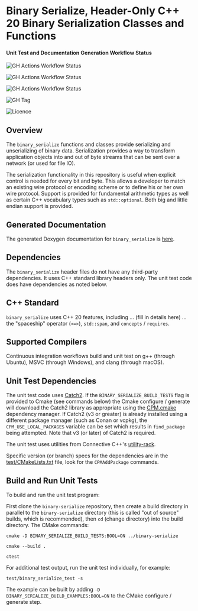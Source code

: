 # Binary Serialize, Header-Only C++ 20 Binary Serialization Classes and Functions

#### Unit Test and Documentation Generation Workflow Status

![GH Actions Workflow Status](https://img.shields.io/github/actions/workflow/status/connectivecpp/binary-serialize/build_run_unit_test_cmake.yml?branch=main&label=GH%20Actions%20build,%20unit%20tests%20on%20main)

![GH Actions Workflow Status](https://img.shields.io/github/actions/workflow/status/connectivecpp/binary-serialize/build_run_unit_test_cmake.yml?branch=develop&label=GH%20Actions%20build,%20unit%20tests%20on%20develop)

![GH Actions Workflow Status](https://img.shields.io/github/actions/workflow/status/connectivecpp/binary-serialize/gen_docs.yml?branch=main&label=GH%20Actions%20generate%20docs)

![GH Tag](https://img.shields.io/github/v/tag/connectivecpp/binary-serialize?label=GH%20tag)

![Licence](https://img.shields.io/badge/License-Boost%201.0-blue)

## Overview

The `binary_serialize` functions and classes provide serializing and unserializing of binary data. Serialization provides a way to transform application objects into and out of byte streams that can be sent over a network (or used for file IO).

The serialization functionality in this repository is useful when explicit control is needed for every bit and byte. This allows a developer to match an existing wire protocol or encoding scheme or to define his or her own wire protocol. Support is provided for fundamental arithmetic types as well as certain C++ vocabulary types such as `std::optional`. Both big and little endian support is provided.

## Generated Documentation

The generated Doxygen documentation for `binary_serialize` is [here](https://connectivecpp.github.io/binary-serialize/).

## Dependencies

The `binary_serialize` header files do not have any third-party dependencies. It uses C++ standard library headers only. The unit test code does have dependencies as noted below.

## C++ Standard

`binary_serialize`  uses C++ 20 features, including  ... (fill in details here) ... the "spaceship" operator (`<=>`), `std::span`, and `concepts` / `requires`.

## Supported Compilers

Continuous integration workflows build and unit test on g++ (through Ubuntu), MSVC (through Windows), and clang (through macOS).

## Unit Test Dependencies

The unit test code uses [Catch2](https://github.com/catchorg/Catch2). If the `BINARY_SERIALIZE_BUILD_TESTS` flag is provided to Cmake (see commands below) the Cmake configure / generate will download the Catch2 library as appropriate using the [CPM.cmake](https://github.com/cpm-cmake/CPM.cmake) dependency manager. If Catch2 (v3 or greater) is already installed using a different package manager (such as Conan or vcpkg), the `CPM_USE_LOCAL_PACKAGES` variable can be set which results in `find_package` being attempted. Note that v3 (or later) of Catch2 is required.

The unit test uses utilities from Connective C++'s [utility-rack](https://github.com/connectivecpp/utility-rack).

Specific version (or branch) specs for the dependencies are in the [test/CMakeLists.txt](test/CMakeLists.txt) file, look for the `CPMAddPackage` commands.

## Build and Run Unit Tests

To build and run the unit test program:

First clone the `binary-serialize` repository, then create a build directory in parallel to the `binary-serialize` directory (this is called "out of source" builds, which is recommended), then `cd` (change directory) into the build directory. The CMake commands:

```
cmake -D BINARY_SERIALIZE_BUILD_TESTS:BOOL=ON ../binary-serialize

cmake --build .

ctest
```

For additional test output, run the unit test individually, for example:

```
test/binary_serialize_test -s
```

The example can be built by adding `-D BINARY_SERIALIZE_BUILD_EXAMPLES:BOOL=ON` to the CMake configure / generate step.

